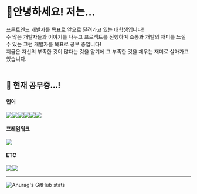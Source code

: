 <h1>🔰안녕하세요! 저는...</h1>

프론트엔드 개발자를 목표로 앞으로 달려가고 있는 대학생입니다! <br>
수 많은 개발자들과 이야기를 나누고 프로젝트를 진행하며 소통과 개발의 재미를 느낄 수 있는 그런 개발자를 목표로 공부 중입니다! <br>
지금은 자신의 부족한 것이 많다는 것을 알기에 그 부족한 것을 채우는 재미로 살아가고 있습니다.<br>
<br>

<h2>📗 현재 공부중...!</h2>

<h4>언어</h4>
<div style="display: flex">
  <img src="https://img.shields.io/badge/HTML5-E34F26?style=flat-square&logo=HTML5&logoColor=white"/>
  <img src="https://img.shields.io/badge/CSS3-1572B6?style=flat-square&logo=CSS3&logoColor=white"/>
  <img src="https://img.shields.io/badge/JavaScript-F7DF1E?style=flat-square&logo=JavaScript&logoColor=white"/>
  <img src="https://img.shields.io/badge/TypeScript-3178C6?style=flat-square&logo=TypeScript&logoColor=white"/>
  
  <img src="https://img.shields.io/badge/React-61DAFB?style=flat-square&logo=React&logoColor=white"/>
  <img src="https://img.shields.io/badge/React Native-61DAFB?style=flat-square&logo=React&logoColor=white"/>
</div>

<h4>프레임워크</h4>
<div style="display: flex">
  <img src="https://img.shields.io/badge/Next.js-000000?style=flat-square&logo=Next.js&logoColor=white"/>
</div>

<h4>ETC</h4>
<div style="display: flex">
  <img src="https://img.shields.io/badge/styled components-DB7093?style=flat-square&logo=styled components&logoColor=white"/>
  <img src="https://img.shields.io/badge/Figma-F24E1E?style=flat-square&logo=Figma&logoColor=white"/>
</div>

<hr>

![Anurag's GitHub stats](https://github-readme-stats.vercel.app/api?username=UNNEW-main&show_icons=true&theme=swift)
